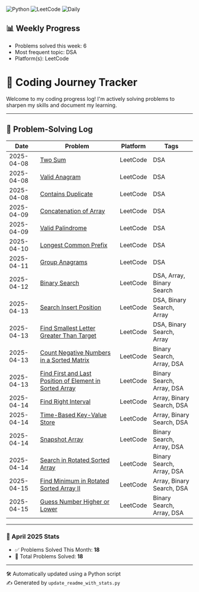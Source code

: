 
![Python](https://img.shields.io/badge/Python-3776AB?style=flat&logo=python&logoColor=white)
![LeetCode](https://img.shields.io/badge/LeetCode-FFA116?style=flat&logo=leetcode&logoColor=black)
![Daily](https://img.shields.io/badge/Daily%20Coding-Yes-brightgreen)
<!-- STATS-START -->
## 📊 Weekly Progress

- Problems solved this week: 6
- Most frequent topic: DSA
- Platform(s): LeetCode
<!-- STATS-END -->

<!-- PROGRESS-START -->
# 🚀 Coding Journey Tracker

Welcome to my coding progress log! I'm actively solving problems to sharpen my skills and document my learning.

---

## 🧠 Problem-Solving Log

<!-- PROGRESS-START -->
| Date | Problem | Platform | Tags |
|------|---------|----------|------|
| 2025-04-08 | [Two Sum](./2025-04-08/two_sum.md) | LeetCode | DSA |
| 2025-04-08 | [Valid Anagram](./2025-04-08/valid_anagram.md) | LeetCode | DSA |
| 2025-04-08 | [Contains Duplicate](./2025-04-08/contains_duplicate.md) | LeetCode | DSA |
| 2025-04-09 | [Concatenation of Array](./2025-04-09/concatenation_of_array.md) | LeetCode | DSA |
| 2025-04-09 | [Valid Palindrome](./2025-04-09/valid_palindrome.md) | LeetCode | DSA |
| 2025-04-10 | [Longest Common Prefix](./2025-04-10/longest_common_prefix.md) | LeetCode | DSA |
| 2025-04-11 | [Group Anagrams](./2025-04-11/group_anagrams.md) | LeetCode | DSA |
| 2025-04-12 | [Binary Search](./2025-04-12/binary_search.md) | LeetCode | DSA, Array, Binary Search |
| 2025-04-13 | [Search Insert Position](./2025-04-13/search_insert_position.md) | LeetCode | DSA, Binary Search, Array |
| 2025-04-13 | [Find Smallest Letter Greater Than Target](./2025-04-13/find_smallest_letter_greater_than_target.md) | LeetCode | DSA, Binary Search, Array |
| 2025-04-13 | [Count Negative Numbers in a Sorted Matrix](./2025-04-13/count_negative_numbers_in_a_sorted_matrix.md) | LeetCode | Binary Search, Array, DSA |
| 2025-04-13 | [Find First and Last Position of Element in Sorted Array](./2025-04-13/find_first_and_last_position_of_element_in_sorted_array.md) | LeetCode | Binary Search, Array, DSA |
| 2025-04-14 | [Find Right Interval](./2025-04-14/find_right_interval.md) | LeetCode | Array, Binary Search, DSA |
| 2025-04-14 | [Time-Based Key-Value Store](./2025-04-14/time-based_key-value_store.md) | LeetCode | Array, Binary Search, DSA |
| 2025-04-14 | [Snapshot Array](./2025-04-14/snapshot_array.md) | LeetCode | Binary Search, Array, DSA |
| 2025-04-14 | [Search in Rotated Sorted Array](./2025-04-14/search_in_rotated_sorted_array.md) | LeetCode | Binary Search, Array, DSA |
| 2025-04-15 | [Find Minimum in Rotated Sorted Array II](./2025-04-15/find_minimum_in_rotated_sorted_array_ii.md) | LeetCode | Array, Binary Search, DSA |
| 2025-04-15 | [Guess Number Higher or Lower](./2025-04-15/guess_number_higher_or_lower.md) | LeetCode | Binary Search, Array, DSA |
<!-- PROGRESS-END -->

---

### 📅 April 2025 Stats

- ✅ Problems Solved This Month: **18**
- 🎯 Total Problems Solved: **18**

---

🛠️ Automatically updated using a Python script  
✍️ Generated by `update_readme_with_stats.py`
<!-- PROGRESS-END -->